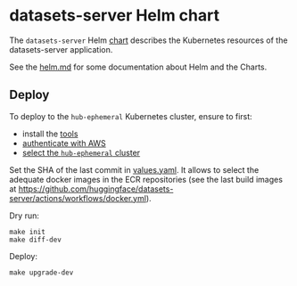 # datasets-server Helm chart

The `datasets-server` Helm [chart](https://helm.sh/docs/topics/charts/) describes the Kubernetes resources of the datasets-server application.

See the [helm.md](../../docs/helm.md) for some documentation about Helm and the Charts.

## Deploy

To deploy to the `hub-ephemeral` Kubernetes cluster, ensure to first:

- install the [tools](../../docs/tools.md)
- [authenticate with AWS](../../docs/authentication.md)
- [select the `hub-ephemeral` cluster](../../docs/kubernetes.md#cluster)

Set the SHA of the last commit in [values.yaml](./values.yaml). It allows to select the adequate docker images in the ECR repositories (see the last build images at https://github.com/huggingface/datasets-server/actions/workflows/docker.yml).

Dry run:

```shell
make init
make diff-dev
```

Deploy:

```shell
make upgrade-dev
```
